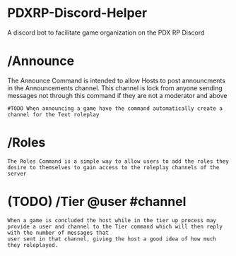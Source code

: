 # PDXRP-Discord-Helper
A discord bot to facilitate game organization on the PDX RP Discord


# /Announce
The Announce Command is intended to allow Hosts to post announcments in the Announcements channel. This channel is lock from anyone sending messages not through this command
if they are not a moderator and above

    #TODO When announcing a game have the command automatically create a channel for the Text roleplay 

# /Roles
    The Roles Command is a simple way to allow users to add the roles they desire to themselves to gain access to the roleplay channels of the server

# (TODO) /Tier @user #channel
    When a game is concluded the host while in the tier up process may provide a user and channel to the Tier command which will then reply with the number of messages that
    user sent in that channel, giving the host a good idea of how much they roleplayed.